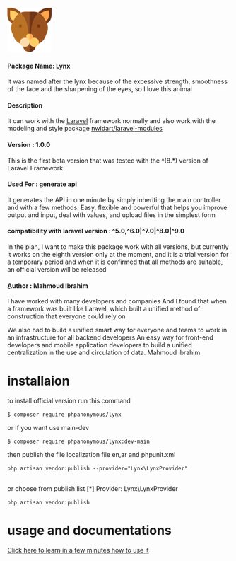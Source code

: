  <p align="left">
        <img  width="100" height="100" src="https://github.com/arabnewscms/lynx/blob/main/lynx.png" /> 
 
 </p>
 
 

#### Package Name: Lynx
 

It was named after the lynx because of the excessive strength, smoothness of the face and the sharpening of the eyes, so I love this animal

#### Description

It can work with the <a href="https://laravel.com" target="_blank">Laravel</a> framework normally and also work with the modeling and style package <a href="https://nwidart.com/laravel-modules/v6/introduction" target="_blank">nwidart/laravel-modules</a>


#### Version : 1.0.0

This is the first beta version that was tested with the ^(8.*) version of Laravel Framework
#### Used For : generate api

It generates the API in one minute by simply inheriting the main controller and with a few methods. Easy, flexible and powerful that helps you improve output and input, deal with values, and upload files in the simplest form


#### compatibility with laravel version :  ^5.0,^6.0|^7.0|^8.0|^9.0 

In the plan, I want to make this package work with all versions, but currently it works on the eighth version only at the moment, and it is a trial version for a temporary period and when it is confirmed that all methods are suitable, an official version will be released

#### ِAuthor : Mahmoud Ibrahim


I have worked with many developers and companies
And I found that when a framework was built like Laravel, which built a unified method of construction that everyone could rely on

We also had to build a unified smart way for everyone and teams to work in an infrastructure for all backend developers
An easy way for front-end developers and mobile application developers to build a unified centralization in the use and circulation of data.
Mahmoud ibrahim

# installaion 
to install official version run this command
```
$ composer require phpanonymous/lynx
```
or if you want use main-dev
```
$ composer require phpanonymous/lynx:dev-main
```
then publish the file localization file en,ar and phpunit.xml
```
php artisan vendor:publish --provider="Lynx\LynxProvider"
 
```
or choose from publish list
[*] Provider: Lynx\LynxProvider
```
php artisan vendor:publish
```

# usage and documentations
<a href="https://github.com/arabnewscms/lynx/wiki">Click here to learn in a few minutes how to use it</a>



